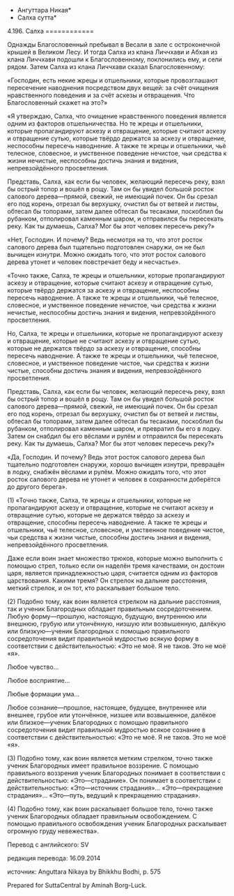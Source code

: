 * Ангуттара Никая*
* Салха сутта*

4\.196\. Салха
\=\=\=\=\=\=\=\=\=\=\=\=

Однажды Благословенный пребывал в Весали в зале с остроконечной крышей в Великом Лесу\. И тогда Салха из клана Личчхави и Абхая из клана Личчхави подошли к Благословенному, поклонились ему, и сели рядом\. Затем Салха из клана Личчхави сказал Благословенному:

«Господин, есть некие жрецы и отшельники, которые провозглашают пересечение наводнения посредством двух вещей: за счёт очищения нравственного поведения и за счёт аскезы и отвращения\. Что Благословенный скажет на это?»

«Я утверждаю, Салха, что очищение нравственного поведения является одним из факторов отшельничества\. Но те жрецы и отшельники, которые пропагандируют аскезу и отвращение, которые считают аскезу и отвращение сутью, которые твёрдо держатся за аскезу и отвращение, неспособны пересечь наводнение\. А также те жрецы и отшельники, чьё телесное, словесное, и умственное поведение нечистое, чьи средства к жизни нечистые, неспособны достичь знания и видения, непревзойдённого просветления\.

Представь, Салха, как если бы человек, желающий пересечь реку, взял бы острый топор и вошёл в рощу\. Там он бы увидел большой росток салового дерева—прямой, свежий, не имеющий почек\. Он бы срезал его под корень, отрезал бы верхушку, очистил бы от ветвей и листвы, обтесал бы топорами, затем далее обтесал бы тесаками, поскоблил бы рубанком, отполировал каменным шаром, и отправился бы пересекать реку\. Как ты думаешь, Салха? Мог бы этот человек пересечь реку?»

«Нет, Господин\. И почему? Ведь несмотря на то, что этот росток салового дерева был тщательно подготовлен снаружи, он не был вычищен изнутри\. Можно ожидать того, что этот росток салового дерева утонет и человек повстречает беду и несчастье»\.

«Точно также, Салха, те жрецы и отшельники, которые пропагандируют аскезу и отвращение, которые считают аскезу и отвращение сутью, которые твёрдо держатся за аскезу и отвращение, неспособны пересечь наводнение\. А также те жрецы и отшельники, чьё телесное, словесное, и умственное поведение нечистое, чьи средства к жизни нечистые, неспособны достичь знания и видения, непревзойдённого просветления\.

Но, Салха, те жрецы и отшельники, которые не пропагандируют аскезу и отвращение, которые не считают аскезу и отвращение сутью, которые не держатся твёрдо за аскезу и отвращение, способны пересечь наводнение\. А также те жрецы и отшельники, чьё телесное, словесное, и умственное поведение чистое, чьи средства к жизни чистые, способны достичь знания и видения, непревзойдённого просветления\.

Представь, Салха, как если бы человек, желающий пересечь реку, взял бы острый топор и вошёл в рощу\. Там он бы увидел большой росток салового дерева—прямой, свежий, не имеющий почек\. Он бы срезал его под корень, отрезал бы верхушку, очистил бы от ветвей и листвы, обтесал бы топорами, затем далее обтесал бы тесаками, поскоблил бы рубанком, отполировал каменным шаром, и превратил бы его в лодку\. Затем он снабдил бы его вёслами и рулём и отправился бы пересекать реку\. Как ты думаешь, Салха? Мог бы этот человек пересечь реку?»

«Да, Господин\. И почему? Ведь этот росток салового дерева был тщательно подготовлен снаружи, хорошо вычищен изнутри, превращён в лодку, снабжён вёслами и рулём\. Можно ожидать того, что этот росток салового дерева не утонет и человек в сохранности доберётся до другого берега»\.

\(1\) «Точно также, Салха, те жрецы и отшельники, которые не пропагандируют аскезу и отвращение, которые не считают аскезу и отвращение сутью, которые не держатся твёрдо за аскезу и отвращение, способны пересечь наводнение\. А также те жрецы и отшельники, чьё телесное, словесное, и умственное поведение чистое, чьи средства к жизни чистые, способны достичь знания и видения, непревзойдённого просветления\.

Даже если воин знает множество трюков, которые можно выполнить с помощью стрел, только если он наделён тремя качествами, он достоин царя, является принадлежностью царя, считается одним из факторов царствования\. Какими тремя? Он стрелок на дальние расстояния, меткий стрелок, и он тот, кто раскалывает большое тело\.

\(2\) Подобно тому, как воин является стрелком на дальние расстояния, так и ученик Благородных обладает правильным сосредоточением\. Любую форму—прошлую, настоящую, будущую, внутреннюю или внешнюю, грубую или утончённую, низшую или возвышенную, далёкую или близкую—ученик Благородных с помощью правильного сосредоточения видит правильной мудростью всякую форму в соответствии с действительностью: «Это не моё\. Я не таков\. Это не моё «я»\.

Любое чувство…

Любое восприятие…

Любые формации ума…

Любое сознание—прошлое, настоящее, будущее, внутреннее или внешнее, грубое или утончённое, низшее или возвышенное, далёкое или близкое—ученик Благородных с помощью правильного сосредоточения видит правильной мудростью всякое сознание в соответствии с действительностью: «Это не моё\. Я не таков\. Это не моё «я»\.

\(3\) Подобно тому, как воин является метким стрелком, точно также ученик Благородных имеет правильное воззрение\. С помощью правильного воззрения ученик Благородных понимает в соответствии с действительностью: «Это—страдание»\. Он понимает в соответствии с действительностью: «Это—источник страдания»… «Это—прекращение страдания»… «Это—путь, ведущий к прекращению страдания»\.

\(4\) Подобно тому, как воин раскалывает большое тело, точно также ученик Благородных обладает правильным освобождением\. С помощью правильного освобождения ученик Благородных раскалывает огромную груду невежества»\.

Перевод с английского: SV

редакция перевода: 16\.09\.2014

источник: Anguttara Nikaya by Bhikkhu Bodhi, p\. 575

Prepared for SuttaCentral by Aminah Borg\-Luck\.